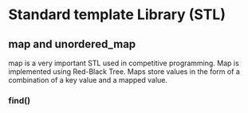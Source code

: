 # Standard template Library (STL)

## map and unordered_map
map is a very important STL used in competitive programming. Map is implemented using Red-Black Tree. Maps store values in the form of a combination of a key value and a mapped value.

### find()
